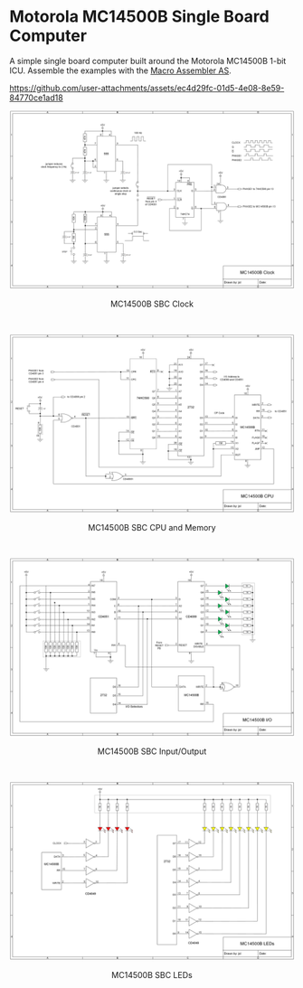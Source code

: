 # Motorola MC14500B Single Board Computer
A simple single board computer built around the Motorola MC14500B 1-bit ICU. Assemble the examples with the [Macro Assembler AS](http://john.ccac.rwth-aachen.de:8000/as/).


https://github.com/user-attachments/assets/ec4d29fc-01d5-4e08-8e59-84770ce1ad18


<p align="center"><img src="/images/MC14500B SBC Clock.png"/>
<p align="center">MC14500B SBC Clock</p><br>
<p align="center"><img src="/images/MC14500B SBC CPU+Memory.png"/>
<p align="center">MC14500B SBC CPU and Memory</p><br>
<p align="center"><img src="/images/MC14500B SBC Input+Output.png"/>
<p align="center">MC14500B SBC Input/Output</p><br>
<p align="center"><img src="/images/MC14500B SBC LEDs.png"/>
<p align="center">MC14500B SBC LEDs</p><br>

